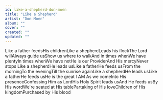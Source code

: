 ```yaml
---
id: like-a-shepherd-don-moen
title: "Like a Shepherd"
artist: "Don Moen"
album: ""
cover: ""
created: ""
updated: ""
---
```


Like a father feedsHis childrenLike a shepherdLeads his flockThe Lord willAlways guide usShow us where to walkAnd in times whenWe have plentyIn times whenWe have notHe is our ProviderAnd His mercyNever stops
Like a shepherdHe leads usLike a fatherHe feeds usFrom the morningTo the eveningTill the sunrise againLike a shepherdHe leads usLike a fatherHe feeds usHe is the great I AM
As we comeInto His presenceConfessing Him as LordHis Holy Spirit leads usAnd He feeds usBy His wordWe're seated at His tablePartaking of His loveChildren of His kingdomPurchased by His blood